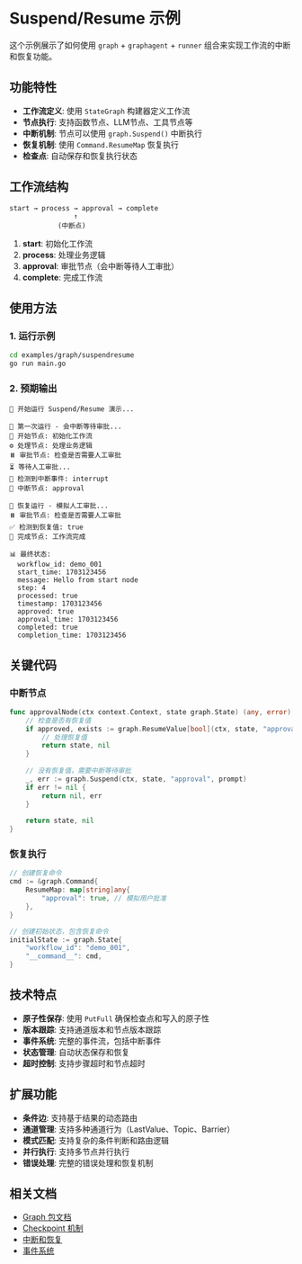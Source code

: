 # Suspend/Resume 示例

这个示例展示了如何使用 `graph` + `graphagent` + `runner` 组合来实现工作流的中断和恢复功能。

## 功能特性

- **工作流定义**: 使用 `StateGraph` 构建器定义工作流
- **节点执行**: 支持函数节点、LLM节点、工具节点等
- **中断机制**: 节点可以使用 `graph.Suspend()` 中断执行
- **恢复机制**: 使用 `Command.ResumeMap` 恢复执行
- **检查点**: 自动保存和恢复执行状态

## 工作流结构

```
start → process → approval → complete
                ↑
            (中断点)
```

1. **start**: 初始化工作流
2. **process**: 处理业务逻辑
3. **approval**: 审批节点（会中断等待人工审批）
4. **complete**: 完成工作流

## 使用方法

### 1. 运行示例

```bash
cd examples/graph/suspendresume
go run main.go
```

### 2. 预期输出

```
🚀 开始运行 Suspend/Resume 演示...

🔄 第一次运行 - 会中断等待审批...
📍 开始节点: 初始化工作流
⚙️ 处理节点: 处理业务逻辑
⏸️ 审批节点: 检查是否需要人工审批
⏳ 等待人工审批...
🛑 检测到中断事件: interrupt
📍 中断节点: approval

🔄 恢复运行 - 模拟人工审批...
⏸️ 审批节点: 检查是否需要人工审批
✅ 检测到恢复值: true
🎉 完成节点: 工作流完成

📊 最终状态:
  workflow_id: demo_001
  start_time: 1703123456
  message: Hello from start node
  step: 4
  processed: true
  timestamp: 1703123456
  approved: true
  approval_time: 1703123456
  completed: true
  completion_time: 1703123456
```

## 关键代码

### 中断节点

```go
func approvalNode(ctx context.Context, state graph.State) (any, error) {
    // 检查是否有恢复值
    if approved, exists := graph.ResumeValue[bool](ctx, state, "approval"); exists {
        // 处理恢复值
        return state, nil
    }
    
    // 没有恢复值，需要中断等待审批
    _, err := graph.Suspend(ctx, state, "approval", prompt)
    if err != nil {
        return nil, err
    }
    
    return state, nil
}
```

### 恢复执行

```go
// 创建恢复命令
cmd := &graph.Command{
    ResumeMap: map[string]any{
        "approval": true, // 模拟用户批准
    },
}

// 创建初始状态，包含恢复命令
initialState := graph.State{
    "workflow_id": "demo_001",
    "__command__": cmd,
}
```

## 技术特点

- **原子性保存**: 使用 `PutFull` 确保检查点和写入的原子性
- **版本跟踪**: 支持通道版本和节点版本跟踪
- **事件系统**: 完整的事件流，包括中断事件
- **状态管理**: 自动状态保存和恢复
- **超时控制**: 支持步骤超时和节点超时

## 扩展功能

- **条件边**: 支持基于结果的动态路由
- **通道管理**: 支持多种通道行为（LastValue、Topic、Barrier）
- **模式匹配**: 支持复杂的条件判断和路由逻辑
- **并行执行**: 支持多节点并行执行
- **错误处理**: 完整的错误处理和恢复机制

## 相关文档

- [Graph 包文档](../../../docs/zh/graph.md)
- [Checkpoint 机制](../../../docs/zh/graph.md#检查点机制)
- [中断和恢复](../../../docs/zh/graph.md#中断和恢复)
- [事件系统](../../../docs/zh/graph.md#事件系统)
